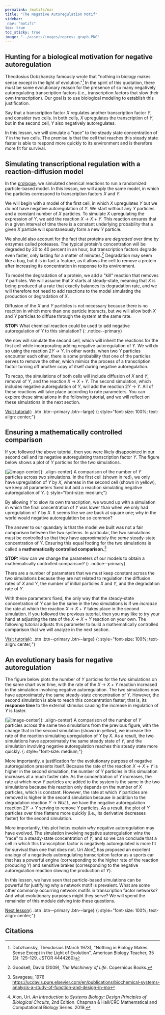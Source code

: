 ```yaml
---
permalink: /motifs/nar
title: "The Negative Autoregulation Motif"
sidebar:
 nav: "motifs"
toc: true
toc_sticky: true
image: "../assets/images/repress_graph.PNG"
---
```


## Hunting for a biological motivation for negative autoregulation

Theodosius Dobzhansky famously wrote that "nothing in biology makes sense except in the light of evolution."[^Dob] In the spirit of this quotation, there must be some evolutionary reason for the presence of so many negatively autoregulating transcription factors (i.e., transcription factors that slow their own transcription). Our goal is to use biological modeling to establish this justification.

Say that a transcription factor *X* regulates another transcription factor *Y*, and consider two cells. In both cells, *X* upregulates the transcription of *Y*, but in the second cell, *Y* also negatively autoregulates.

In this lesson, we will simulate a "race" to the steady state concentration of *Y* in the two cells. The premise is that the cell that reaches this steady state faster is able to respond more quickly to its environment and is therefore more fit for survival.

## Simulating transcriptional regulation with a reaction-diffusion model

In the [prologue](../prologue/), we simulated chemical reactions to run a randomized particle-based model. In this lesson, we will apply the same model, in which the particles correspond to transcription factors *X* and *Y*.

We will begin with a model of the first cell, in which *X* upregulates *Y* but we do not have negative autoregulation of *Y*. We start without any *Y* particles and a constant number of *X* particles. To simulate *X* upregulating the expression of *Y*, we add the reaction *X* → *X* + *Y*. This reaction ensures that in a given interval of time there is a constant underlying probability that a given *X* particle will spontaneously form a new *Y* particle.

We should also account for the fact that proteins are *degraded* over time by enzymes called proteases. The typical protein's concentration will be degraded by 20 to 40 percent in an hour, but transcription factors degrade even faster, only lasting for a matter of minutes.[^machinery] Degradation may seem like a bug, but it is in fact a feature, as it allows the cell to remove a protein after increasing its concentration in response to its environment.

To model the degradation of a protein, we add a "kill" reaction that removes *Y* particles. We will assume that *X* starts at steady-state, meaning that *X* is being produced at a rate that exactly balances its degradation rate, and we will therefore not need to add reactions to the model simulating the production or degradation of *X*.

Diffusion of the *X* and *Y* particles is not necessary because there is no reaction in which more than one particle interacts, but we will allow both *X* and *Y* particles to diffuse through the system at the same rate.

**STOP:** What chemical reaction could be used to add negative autoregulation of *Y* to this simulation?
{: .notice--primary}

We now will simulate the second cell, which will inherit the reactions for the first cell while incorporating adding negative autoregulation of *Y*. We will do so using the reaction 2*Y* → *Y*. In other words, when two *Y* particles encounter each other, there is some probability that one of the particles serves to remove the other, which mimics the process of a transcription factor turning off another copy of itself during negative autoregulation.

To recap, the simulations of both cells will include diffusion of *X* and *Y*, removal of *Y*, and the reaction *X* → *X* + *Y*. The second simulation, which includes negative autoregulation of *Y*, will add the reaction 2*Y* → *Y*. All of these reactions will take place according to rate parameters. You can explore these simulations in the following tutorial, and we will reflect on these simulations in the next section.

[Visit tutorial](tutorial_nar){: .btn .btn--primary .btn--large}
{: style="font-size: 100%; text-align: center;"}

## Ensuring a mathematically controlled comparison

If you followed the above tutorial, then you were likely  disappointed in our second cell and its negative autoregulating transcription factor *Y*. The figure below shows a plot of *Y* particles for the two simulations.

[![image-center](../assets/images/nar_unequal_graph.png)]{: .align-center}
A comparison of the number of *Y* particles across two simulations. In the first cell (shown in red), we only have upregulation of *Y* by *X*, whereas in the second cell (shown in yellow), we keep all parameters fixed but add a reaction simulating negative autoregulation of *Y*.
{: style="font-size: medium;"}

By allowing *Y* to slow its own transcription, we wound up with a simulation in which the final concentration of *Y* was lower than when we only had upregulation of *Y* by *X*. It seems like we are back at square one; why in the world would negative autoregulation be so common?

The answer to our quandary is that the model we built was not a fair comparison between the two systems. In particular, the two simulations must be controlled so that they have approximately the *same* steady-state concentration of *Y*. Ensuring this equal footing for the two simulations is called a **mathematically controlled comparison.**[^Savageau]

**STOP:** How can we change the parameters of our models to obtain a mathematically controlled comparison?
{: .notice--primary}

There are a number of parameters that we must keep constant across the two simulations because they are not related to regulation: the diffusion rates of *X* and *Y*, the number of initial particles *X* and *Y*, and the degradation rate of *Y*.

With these parameters fixed, the only way that the steady-state concentration of *Y* can be the same in the two simulations is if we *increase* the rate at which the reaction *X* → *X* + *Y* takes place in the second simulation. If you followed the previous tutorial, then you may like to try your hand at adjusting the rate of the *X* → *X* + *Y* reaction on your own. The following tutorial adjusts this parameter to build a mathematically controlled comparison that we will analyze in the next section.

[Visit tutorial](tutorial_nar_mathematically_controlled){: .btn .btn--primary .btn--large}
{: style="font-size: 100%; text-align: center;"}

## An evolutionary basis for negative autoregulation

The figure below plots the number of *Y* particles for the two simulations on the same chart over time, with the rate of the *X* → *X* + *Y* reaction increased in the simulation involving negative autoregulation. The two simulations now have approximately the same steady-state concentration of *Y*. However, the second simulation is able to reach this concentration faster; that is, its **response time** to the external stimulus causing the increase in regulation of *Y* is faster.

[![image-center](../assets/images/nar_equal_graph.png)]{: .align-center}
A comparison of the number of *Y* particles across the same two simulations from the previous figure, with the change that in the second simulation (shown in yellow), we increase the rate of the reaction simulating upregulation of *Y* by *X*.  As a result, the two simulations have approximately the same steady state of *Y*, and the simulation involving negative autoregulation reaches this steady state more quickly.
{: style="font-size: medium;"}

More importantly, a justification for the evolutionary purpose of negative autoregulation presents itself. Because the rate of the reaction *X* → *X* + *Y* is higher in the second simulation, the number of *Y* particles in this simulation increases at a much faster rate. As the concentration of *Y* increases, the rate at which new *Y* particles are added to the system is the same in the two simulations because this reaction only depends on the number of *X* particles, which is constant. However, the rate at which *Y* particles are removed is higher in the second simulation because in addition to the degradation reaction *Y* → *NULL*, we have the negative autoregulation reaction 2*Y* → *Y* serving to remove *Y* particles. As a result, the plot of *Y* particles over time flattens more quickly (i.e., its derivative decreases faster) for the second simulation.

More importantly, this plot helps explain *why* negative autoregulation may have evolved. The simulation involving negative autoregulation wins the "race" to a steady-state concentration of *Y*, and so we can conclude that a cell in which this transcription factor is negatively autoregulated is more fit for survival than one that does not. Uri Alon[^Alon] has proposed an excellent analogy of a negatively autoregulating transcription factor as a sports car that has a powerful engine (corresponding to the higher rate of the reaction producing *Y*) and sensitive brakes (corresponding to the negative autoregulation reaction slowing the production of *Y*).

In this lesson, we have seen that particle-based simulations can be powerful for justifying why a network motif is prevalent. What are some other commonly occurring network motifs in transcription factor networks? And what evolutionary purposes might they serve? We will spend the remainder of this module delving into these questions.

[Next lesson](feed){: .btn .btn--primary .btn--large}
{: style="font-size: 100%; text-align: center;"}

## Citations

[^Alon]: Alon, Uri. *An Introduction to Systems Biology: Design Principles of Biological Circuits*, 2nd Edition. Chapman & Hall/CRC Mathematical and Computational Biology Series. 2019.

[^Dob]: Dobzhansky, Theodosius (March 1973), "Nothing in Biology Makes Sense Except in the Light of Evolution", American Biology Teacher, 35 (3): 125–129, JSTOR 4444260)

[^machinery]: Goodsell, David (2009), *The Machinery of Life*. Copernicus Books.

[^Savageau]: Savageau, 1976 https://ucdavis.pure.elsevier.com/en/publications/biochemical-systems-analysis-a-study-of-function-and-design-in-mo
